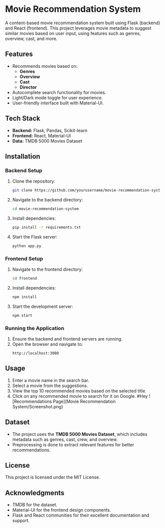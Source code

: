 # Movie Recommendation System

A content-based movie recommendation system built using Flask (backend) and React (frontend). This project leverages movie metadata to suggest similar movies based on user input, using features such as genres, overview, cast, and more.

## Features
- Recommends movies based on:
  - **Genres**
  - **Overview**
  - **Cast**
  - **Director**
- Autocomplete search functionality for movies.
- Light/Dark mode toggle for user experience.
- User-friendly interface built with Material-UI.

## Tech Stack
- **Backend:** Flask, Pandas, Scikit-learn
- **Frontend:** React, Material-UI
- **Data:** TMDB 5000 Movies Dataset

## Installation
### Backend Setup
1. Clone the repository:
   ```bash
   git clone https://github.com/yourusername/movie-recommendation-system.git
   ```
2. Navigate to the backend directory:
   ```bash
   cd movie-recommendation-system
   ```
3. Install dependencies:
   ```bash
   pip install -r requirements.txt
   ```
4. Start the Flask server:
   ```bash
   python app.py
   ```

### Frontend Setup
1. Navigate to the frontend directory:
   ```bash
   cd frontend
   ```
2. Install dependencies:
   ```bash
   npm install
   ```
3. Start the development server:
   ```bash
   npm start
   ```

### Running the Application
1. Ensure the backend and frontend servers are running.
2. Open the browser and navigate to:
   ```
   http://localhost:3000
   ```

## Usage
1. Enter a movie name in the search bar.
2. Select a movie from the suggestions.
3. View the top 10 recommended movies based on the selected title.
4. Click on any recommended movie to search for it on Google.
#Hey
![Recommendations Page](Movie Recommendation System/Screenshot.png)

## Dataset
- The project uses the **TMDB 5000 Movies Dataset**, which includes metadata such as genres, cast, crew, and overview.
- Preprocessing is done to extract relevant features for better recommendations.


## License
This project is licensed under the MIT License.

## Acknowledgments
- TMDB for the dataset.
- Material-UI for the frontend design components.
- Flask and React communities for their excellent documentation and support.
